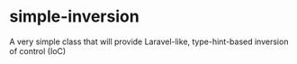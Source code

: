 # simple-inversion
A very simple class that will provide Laravel-like, type-hint-based inversion of control (IoC)